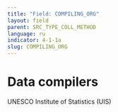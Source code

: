 ```yaml
---
title: "Field: COMPILING_ORG"
layout: field
parent: SRC_TYPE_COLL_METHOD
language: ru
indicator: 4-1-1a
slug: COMPILING_ORG
---
```

# Data compilers

UNESCO Institute of Statistics (UIS)